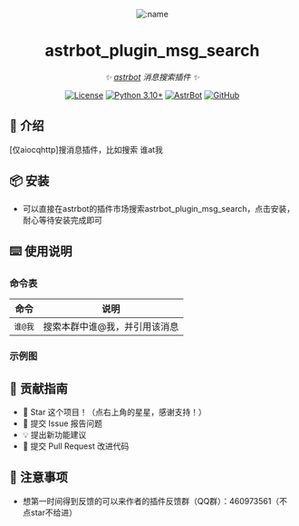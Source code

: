 
<div align="center">

![:name](https://count.getloli.com/@astrbot_plugin_msg_search?name=astrbot_plugin_msg_search&theme=minecraft&padding=6&offset=0&align=top&scale=1&pixelated=1&darkmode=auto)

# astrbot_plugin_msg_search

_✨ [astrbot](https://github.com/AstrBotDevs/AstrBot) 消息搜索插件 ✨_  

[![License](https://img.shields.io/badge/License-MIT-green.svg)](https://opensource.org/licenses/MIT)
[![Python 3.10+](https://img.shields.io/badge/Python-3.10%2B-blue.svg)](https://www.python.org/)
[![AstrBot](https://img.shields.io/badge/AstrBot-3.4%2B-orange.svg)](https://github.com/Soulter/AstrBot)
[![GitHub](https://img.shields.io/badge/作者-Zhalslar-blue)](https://github.com/Zhalslar)

</div>

## 🤝 介绍

[仅aiocqhttp]搜消息插件，比如搜索 谁at我

## 📦 安装

- 可以直接在astrbot的插件市场搜索astrbot_plugin_msg_search，点击安装，耐心等待安装完成即可

## ⌨️ 使用说明

### 命令表

|     命令      |                    说明                    |
|:-------------:|:-----------------------------------------------:|
| `谁@我`    | 搜索本群中谁@我，并引用该消息  |

### 示例图

## 👥 贡献指南

- 🌟 Star 这个项目！（点右上角的星星，感谢支持！）
- 🐛 提交 Issue 报告问题
- 💡 提出新功能建议
- 🔧 提交 Pull Request 改进代码

## 📌 注意事项

- 想第一时间得到反馈的可以来作者的插件反馈群（QQ群）：460973561（不点star不给进）
